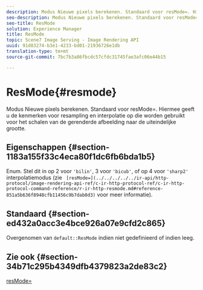 ```yaml
---
description: Modus Nieuwe pixels berekenen. Standaard voor resMode=. Hiermee geeft u de kenmerken voor resampling en interpolatie op die worden gebruikt voor het schalen van de gerenderde afbeelding naar de uiteindelijke grootte.
seo-description: Modus Nieuwe pixels berekenen. Standaard voor resMode=. Hiermee geeft u de kenmerken voor resampling en interpolatie op die worden gebruikt voor het schalen van de gerenderde afbeelding naar de uiteindelijke grootte.
seo-title: ResMode
solution: Experience Manager
title: ResMode
topic: Scene7 Image Serving - Image Rendering API
uuid: 91d83274-b3e1-4233-bd01-21936726e1db
translation-type: tm+mt
source-git-commit: 7bc7b3a86fbcdc57cfdc31745fae3afc06e44b15

---
```



# ResMode{#resmode}

Modus Nieuwe pixels berekenen. Standaard voor resMode=. Hiermee geeft u de kenmerken voor resampling en interpolatie op die worden gebruikt voor het schalen van de gerenderde afbeelding naar de uiteindelijke grootte.

## Eigenschappen {#section-1183a155f33c4eca80f1dc6fb6bda1b5}

Enum. Stel dit in op 2 voor `'bilin'`, 3 voor `'bicub'`, of op 4 voor `'sharp2'` interpolatiemodus (zie ` [resMode=](../../../../../ir-api/http-protocol/image-rendering-api-ref/c-ir-http-protocol-ref/c-ir-http-protocol-command-reference/r-ir-http-resmode.md#reference-851a5b636f8948cfb11456c9b7dab0d3)` voor meer informatie).

## Standaard {#section-ed432a0acc3e4bce926a07e9cfd2c865}

Overgenomen van `default::ResMode` indien niet gedefinieerd of indien leeg.

## Zie ook {#section-34b71c295b4349dfb4379823a2de83c2}

[resMode=](../../../../../ir-api/http-protocol/image-rendering-api-ref/c-ir-http-protocol-ref/c-ir-http-protocol-command-reference/r-ir-http-resmode.md#reference-851a5b636f8948cfb11456c9b7dab0d3)
